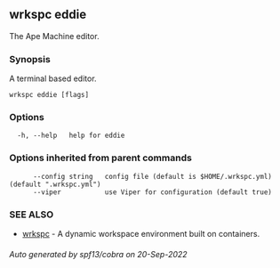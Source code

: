 ## wrkspc eddie

The Ape Machine editor.

### Synopsis


A terminal based editor.


```
wrkspc eddie [flags]
```

### Options

```
  -h, --help   help for eddie
```

### Options inherited from parent commands

```
      --config string   config file (default is $HOME/.wrkspc.yml) (default ".wrkspc.yml")
      --viper           use Viper for configuration (default true)
```

### SEE ALSO

* [wrkspc](wrkspc.md)	 - A dynamic workspace environment built on containers.

###### Auto generated by spf13/cobra on 20-Sep-2022
